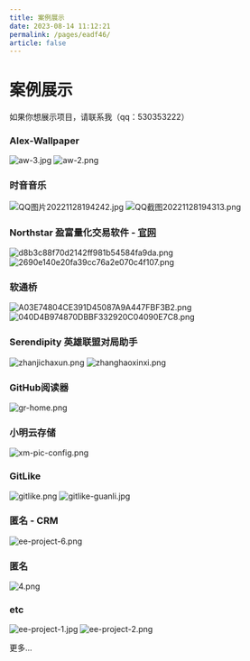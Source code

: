 ```yaml
---
title: 案例展示
date: 2023-08-14 11:12:21
permalink: /pages/eadf46/
article: false
---
```


# 案例展示

如果你想展示项目，请联系我（qq：530353222）

###  Alex-Wallpaper
![aw-3.jpg](https://img01.kaka996.com/ee/aw-3.png)
![aw-2.png](https://img01.kaka996.com/ee/aw-2.png)

###  时音音乐
![QQ图片20221128194242.jpg](/img/electron-egg/showcase/p1.png)
![QQ截图20221128194313.png](/img/electron-egg/showcase/p2.png)

###  Northstar 盈富量化交易软件 - [官网](https://www.quantit.tech/)
![d8b3c88f70d2142ff981b54584fa9da.png](/img/electron-egg/showcase/p3.png)
![2690e140e20fa39cc76a2e070c4f107.png](/img/electron-egg/showcase/p4.png)

###  软通桥
![A03E74804CE391D45087A9A447FBF3B2.png](/img/electron-egg/showcase/p5.png)
![040D4B974870DBBF332920C04090E7C8.png](/img/electron-egg/showcase/p6.png)

###  Serendipity 英雄联盟对局助手
![zhanjichaxun.png](/img/electron-egg/showcase/p7.png)
![zhanghaoxinxi.png](/img/electron-egg/showcase/p8.png)

###  GitHub阅读器 
![gr-home.png](/img/electron-egg/showcase/p9.png)

###  小明云存储
![xm-pic-config.png](/img/electron-egg/showcase/p10.png)

###  GitLike
![gitlike.png](/img/electron-egg/showcase/p11.png)
![gitlike-guanli.jpg](/img/electron-egg/showcase/p12.png)

###  匿名 - CRM
![ee-project-6.png](/img/electron-egg/showcase/p13.png)

###  匿名
![4.png](/img/electron-egg/showcase/p14.png)

###  etc
![ee-project-1.jpg](/img/electron-egg/showcase/p15.png)
![ee-project-2.png](/img/electron-egg/showcase/p16.png)

更多...
